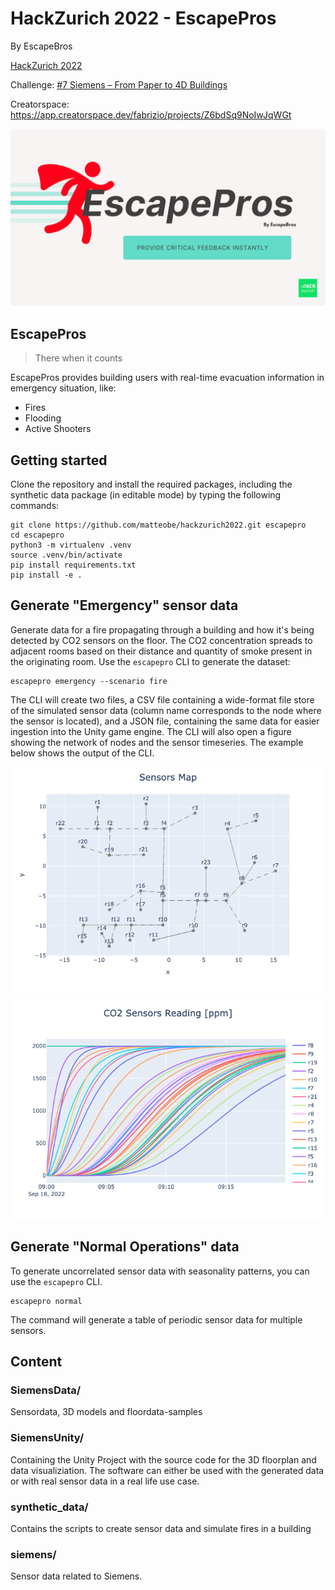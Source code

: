 # HackZurich 2022 - EscapePros
By EscapeBros

[HackZurich 2022](https://hackzurich.com/)

Challenge: [#7 Siemens – From Paper to 4D Buildings](https://hackzurich.siemens.cool/#/SI_Challenge)

Creatorspace: https://app.creatorspace.dev/fabrizio/projects/Z6bdSq9NoIwJqWGt

![EscapePros](./images/escapepros.png)

## EscapePros

> There when it counts

EscapePros provides building users with real-time evacuation information in emergency situation, like: 
- Fires
- Flooding
- Active Shooters

## Getting started
Clone the repository and install the required packages, including the synthetic data package (in editable mode) by typing the following commands: 

```
git clone https://github.com/matteobe/hackzurich2022.git escapepro
cd escapepro
python3 -m virtualenv .venv
source .venv/bin/activate
pip install requirements.txt
pip install -e .
```

## Generate "Emergency" sensor data
Generate data for a fire propagating through a building and how it's being detected by CO2 sensors on the floor. 
The CO2 concentration spreads to adjacent rooms based on their distance and quantity of smoke present in the originating
room. Use the `escapepro` CLI to generate the dataset:

```
escapepro emergency --scenario fire
```

The CLI will create two files, a CSV file containing a wide-format file store of the simulated sensor data (column name 
corresponds to the node where the sensor is located), and a JSON file, containing the same data for easier ingestion into 
the Unity game engine.
The CLI will also open a figure showing the network of nodes and the sensor timeseries. The example below shows the 
output of the CLI.

![sensors-map](https://github.com/matteobe/hackzurich2022/blob/main/sensors_map.png?raw=true "Network of sensors")
![sensors-readings](https://github.com/matteobe/hackzurich2022/blob/main/sensors_readings.png?raw=true "Sensor values trajectories over time")


## Generate "Normal Operations" data
To generate uncorrelated sensor data with seasonality patterns, you can use the `escapepro` CLI. 

```
escapepro normal
```

The command will generate a table of periodic sensor data for multiple sensors.

## Content

### SiemensData/

Sensordata, 3D models and floordata-samples

### SiemensUnity/

Containing the Unity Project with the source code for the 3D floorplan and data visualiziation. The software can either be used with the generated data or with real sensor data in a real life use case.

### synthetic_data/

Contains the scripts to create sensor data and simulate fires in a building
### siemens/

Sensor data related to Siemens.
